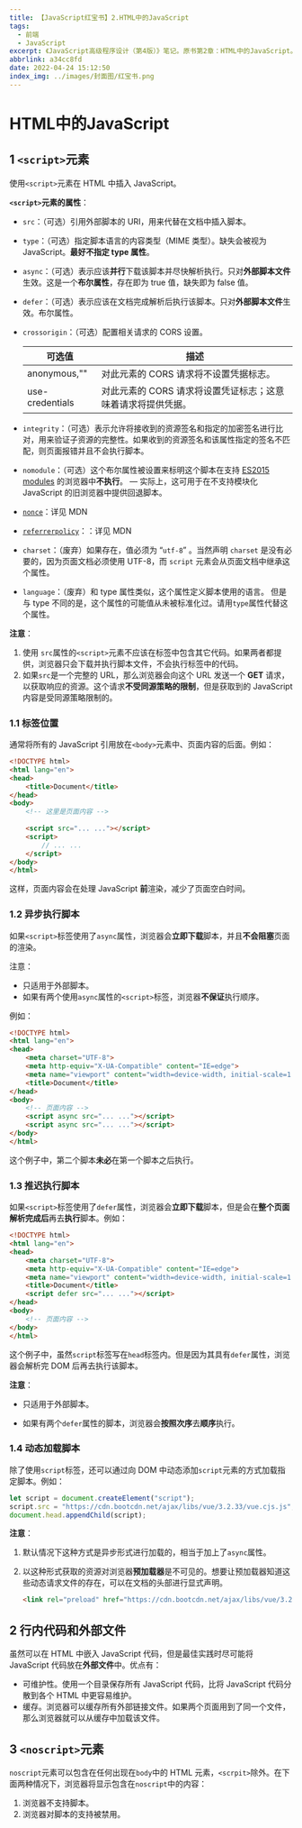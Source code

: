 ```yaml
---
title: 【JavaScript红宝书】2.HTML中的JavaScript
tags:
  - 前端
  - JavaScript
excerpt: 《JavaScript高级程序设计（第4版）》笔记。原书第2章：HTML中的JavaScript。主要内容：script标签的属性，比如：async、crossorigin、defer、integrity、src和type。
abbrlink: a34cc8fd
date: 2022-04-24 15:12:50
index_img: ../images/封面图/红宝书.png
---
```


# HTML中的JavaScript

## 1 `<script>`元素

使用`<script>`元素在 HTML 中插入 JavaScript。

**`<script>`元素的属性**：

* `src`：（可选）引用外部脚本的 URI，用来代替在文档中插入脚本。
* `type`：（可选）指定脚本语言的内容类型（MIME 类型）。缺失会被视为 JavaScript。**最好不指定 type 属性**。

* `async`：（可选）表示应该**并行**下载该脚本并尽快解析执行。只对**外部脚本文件**生效。这是一个**布尔属性**，存在即为 true 值，缺失即为 false 值。

* `defer`：（可选）表示应该在文档完成解析后执行该脚本。只对**外部脚本文件**生效。布尔属性。

* `crossorigin`：（可选）配置相关请求的 CORS 设置。

  | 可选值          | 描述                                                         |
  | --------------- | ------------------------------------------------------------ |
  | anonymous,""    | 对此元素的 CORS 请求将不设置凭据标志。                       |
  | use-credentials | 对此元素的 CORS 请求将设置凭证标志；这意味着请求将提供凭据。 |
  
* `integrity`：（可选）表示允许将接收到的资源签名和指定的加密签名进行比对，用来验证子资源的完整性。如果收到的资源签名和该属性指定的签名不匹配，则页面报错并且不会执行脚本。

* `nomodule`：（可选）这个布尔属性被设置来标明这个脚本在支持 [ES2015 modules](https://hacks.mozilla.org/2015/08/es6-in-depth-modules/) 的浏览器中**不执行**。 — 实际上，这可用于在不支持模块化 JavaScript 的旧浏览器中提供回退脚本。

* [`nonce`](https://developer.mozilla.org/zh-CN/docs/Web/HTML/Element/script#attr-nonce)：详见 MDN

* [`referrerpolicy`](https://developer.mozilla.org/zh-CN/docs/Web/HTML/Element/script#attr-referrerpolicy)：：详见 MDN

* `charset`：（废弃）如果存在，值必须为 “`utf-8`” 。当然声明 `charset` 是没有必要的，因为页面文档必须使用 UTF-8，而 `script` 元素会从页面文档中继承这个属性。

* `language`：（废弃）和 type 属性类似，这个属性定义脚本使用的语言。 但是与 type 不同的是，这个属性的可能值从未被标准化过。请用`type`属性代替这个属性。

**注意**：

1. 使用 `src`属性的`<script>`元素不应该在标签中包含其它代码。如果两者都提供，浏览器只会下载并执行脚本文件，不会执行标签中的代码。
2. 如果`src`是一个完整的 URL，那么浏览器会向这个 URL 发送一个 **GET** 请求，以获取响应的资源。这个请求**不受同源策略的限制**，但是获取到的 JavaScript 内容是受同源策略限制的。

### 1.1 标签位置

通常将所有的 JavaScript 引用放在`<body>`元素中、页面内容的后面。例如：

```html
<!DOCTYPE html>
<html lang="en">
<head>
    <title>Document</title>
</head>
<body>
    <!-- 这里是页面内容 -->
    
    <script src="... ..."></script>
    <script>
        // ... ... 
    </script>
</body>
</html>
```

这样，页面内容会在处理 JavaScript **前**渲染，减少了页面空白时间。

### 1.2 异步执行脚本

如果`<script>`标签使用了`async`属性，浏览器会**立即下载**脚本，并且**不会阻塞**页面的渲染。

注意：

* 只适用于外部脚本。
* 如果有两个使用`async`属性的`<script>`标签，浏览器**不保证**执行顺序。

例如：

```html
<!DOCTYPE html>
<html lang="en">
<head>
    <meta charset="UTF-8">
    <meta http-equiv="X-UA-Compatible" content="IE=edge">
    <meta name="viewport" content="width=device-width, initial-scale=1.0">
    <title>Document</title>
</head>
<body>
    <!-- 页面内容 -->
    <script async src="... ..."></script>
    <script async src="... ..."></script>
</body>
</html>
```

这个例子中，第二个脚本**未必**在第一个脚本之后执行。

### 1.3 推迟执行脚本

如果`<script>`标签使用了`defer`属性，浏览器会**立即下载**脚本，但是会在**整个页面解析完成后**再去**执行**脚本。例如：

```html
<!DOCTYPE html>
<html lang="en">
<head>
    <meta charset="UTF-8">
    <meta http-equiv="X-UA-Compatible" content="IE=edge">
    <meta name="viewport" content="width=device-width, initial-scale=1.0">
    <title>Document</title>
    <script defer src="... ..."></script>
</head>
<body>
    <!-- 页面内容 -->
</body>
</html>
```

这个例子中，虽然`script`标签写在`head`标签内。但是因为其具有`defer`属性，浏览器会解析完 DOM 后再去执行该脚本。

**注意**：

* 只适用于外部脚本。

* 如果有两个`defer`属性的脚本，浏览器会**按照次序**去**顺序**执行。

### 1.4 动态加载脚本

除了使用`script`标签，还可以通过向 DOM 中动态添加`script`元素的方式加载指定脚本。例如：

```js
let script = document.createElement("script");
script.src = "https://cdn.bootcdn.net/ajax/libs/vue/3.2.33/vue.cjs.js";
document.head.appendChild(script);
```

**注意**：

1. 默认情况下这种方式是异步形式进行加载的，相当于加上了`async`属性。

2. 以这种形式获取的资源对浏览器**预加载器**是不可见的。想要让预加载器知道这些动态请求文件的存在，可以在文档的头部进行显式声明。

   ```html
   <link rel="preload" href="https://cdn.bootcdn.net/ajax/libs/vue/3.2.33/vue.cjs.js">
   ```

## 2 行内代码和外部文件

虽然可以在 HTML 中嵌入 JavaScript 代码，但是最佳实践时尽可能将 JavaScript 代码放在**外部文件**中。优点有：

* 可维护性。使用一个目录保存所有 JavaScript 代码，比将 JavaScript 代码分散到各个 HTML 中更容易维护。
* 缓存。浏览器可以缓存所有外部链接文件。如果两个页面用到了同一个文件，那么浏览器就可以从缓存中加载该文件。

## 3 `<noscript>`元素

`noscript`元素可以包含在任何出现在`body`中的 HTML 元素，`<scrpit>`除外。在下面两种情况下，浏览器将显示包含在`noscript`中的内容：

1. 浏览器不支持脚本。
2. 浏览器对脚本的支持被禁用。

